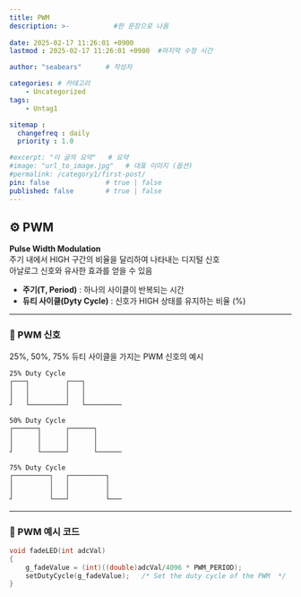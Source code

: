 ```yaml
---
title: PWM
description: >-           #한 문장으로 나옴
  
date: 2025-02-17 11:26:01 +0900
lastmod : 2025-02-17 11:26:01 +0900  #마지막 수정 시간

author: "seabears"      # 작성자

categories: # 카테고리
    - Uncategorized  
tags: 
    - Untag1

sitemap :
  changefreq : daily
  priority : 1.0

#excerpt: "이 글의 요약"   # 요약
#image: "url_to_image.jpg"   # 대표 이미지 (옵션)
#permalink: /category1/first-post/
pin: false              # true | false
published: false        # true | false
---
```



## ⚙️ PWM
**Pulse Width Modulation**  
주기 내에서 HIGH 구간의 비율을 달리하여 나타내는 디지털 신호  
아날로그 신호와 유사한 효과를 얻을 수 있음  

- **주기(T, Period)** : 하나의 사이클이 반복되는 시간  
- **듀티 사이클(Dyty Cycle)** : 신호가 HIGH 상태를 유지하는 비율 (%)  

---
### 📌 PWM 신호
25%, 50%, 75% 듀티 사이클을 가지는 PWM 신호의 예시

```plaintext
25% Duty Cycle
┌───┐         ┌───┐     
│   │         │   │     
│   │         │   │     
┘   └─────────┘   └─────────  

50% Duty Cycle
┌──────┐      ┌──────┐   
│      │      │      │   
│      │      │      │   
┘      └──────┘      └──────

75% Duty Cycle
┌─────────┐   ┌─────────┐   
│         │   │         │   
│         │   │         │   
┘         └───┘         └───  
```

---
### 📌 PWM 예시 코드

```c
void fadeLED(int adcVal)
{
    g_fadeValue = (int)((double)adcVal/4096 * PWM_PERIOD);
    setDutyCycle(g_fadeValue);   /* Set the duty cycle of the PWM  */
}
```

